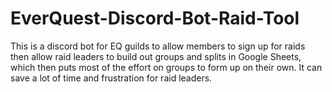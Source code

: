 # EverQuest-Discord-Bot-Raid-Tool
This is a discord bot for EQ guilds to allow members to sign up for raids then allow raid leaders to build out groups and splits in Google Sheets, which then puts most of the effort on groups to form up on their own.  It can save a lot of time and frustration for raid leaders. 
